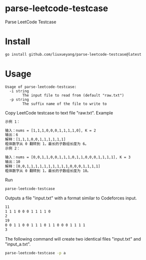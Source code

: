 # parse-leetcode-testcase
Parse LeetCode Testcase

# Install

```sh
go install github.com/liuxueyang/parse-leetcode-testcase@latest
```

# Usage

```
Usage of parse-leetcode-testcase:
  -i string
    	The input file to read from (default "raw.txt")
  -p string
    	The suffix name of the file to write to
```

Copy LeetCode testcase to text file "raw.txt". Example

```txt
示例 1：

输入：nums = [1,1,1,0,0,0,1,1,1,1,0], K = 2
输出：6
解释：[1,1,1,0,0,1,1,1,1,1,1]
粗体数字从 0 翻转到 1，最长的子数组长度为 6。
示例 2：

输入：nums = [0,0,1,1,0,0,1,1,1,0,1,1,0,0,0,1,1,1,1], K = 3
输出：10
解释：[0,0,1,1,1,1,1,1,1,1,1,1,0,0,0,1,1,1,1]
粗体数字从 0 翻转到 1，最长的子数组长度为 10。
```

Run

```sh
parse-leetcode-testcase
```

Outputs a file "input.txt" with a format similar to Codeforces input.

```txt
11
1 1 1 0 0 0 1 1 1 1 0 
2
19
0 0 1 1 0 0 1 1 1 0 1 1 0 0 0 1 1 1 1 
3
```

The following command will create two identical files "input.txt" and "input_a.txt".

```sh
parse-leetcode-testcase -p a
```

